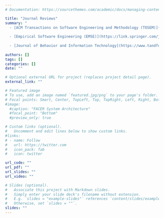 ```yaml
---
# Documentation: https://sourcethemes.com/academic/docs/managing-content/

title: "Journal Reviews"
summary: "
  - [ACM Transactions on Software Engineering and Methodology (TOSEM)](https://dl.acm.org/journal/tosem/reviewers) reviewer 2024 2025
	
  - [Empirical Software Engineering (EMSE)](https://link.springer.com/journal/10664) journal reviewer 2024
  
  - [Journal of Behavior and Information Technology](https://www.tandfonline.com/journals/tbit20) reviewer in 2020 and 2021 "
  
authors: []
tags: []
categories: []
date: ""

# Optional external URL for project (replaces project detail page).
external_link: ""

# Featured image
# To use, add an image named `featured.jpg/png` to your page's folder.
# Focal points: Smart, Center, TopLeft, Top, TopRight, Left, Right, BottomLeft, Bottom, BottomRight.
#image:
  #caption: "FACER System Architecture"
  #focal_point: "Bottom"
  #preview_only: true

# Custom links (optional).
#   Uncomment and edit lines below to show custom links.
#links:
# - name: Follow
#   url: https://twitter.com
#   icon_pack: fab
#   icon: twitter

url_code: ""
url_pdf: ""
url_slides: ""
url_video: ""

# Slides (optional).
#   Associate this project with Markdown slides.
#   Simply enter your slide deck's filename without extension.
#   E.g. `slides = "example-slides"` references `content/slides/example-slides.md`.
#   Otherwise, set `slides = ""`.
slides: ""
---
```

